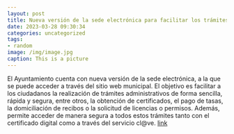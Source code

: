 ```yaml
---
layout: post
title: Nueva versión de la sede electrónica para facilitar los trámites a los ciudadanos
date: 2023-03-28 09:30:34
categories: uncategorized
tags:
- random
image: /img/image.jpg
caption: This is a picture
---
```

El Ayuntamiento cuenta con nueva versión de la sede electrónica, a la que se puede acceder a través del sitio web municipal. El objetivo es facilitar a los ciudadanos la realización de trámites administrativos de forma sencilla, rápida y segura, entre otros, la obtención de certificados, el pago de tasas, la domiciliación de recibos o la solicitud de licencias o permisos. Además, permite acceder de manera segura a todos estos trámites tanto con el certificado digital como a través del servicio cl@ve.  [link](https://www.ayto-villacanada.es/noticias/nueva-version-de-la-sede-electronica-para-facilitar-los-tramites-a-los-ciudadanos/)
